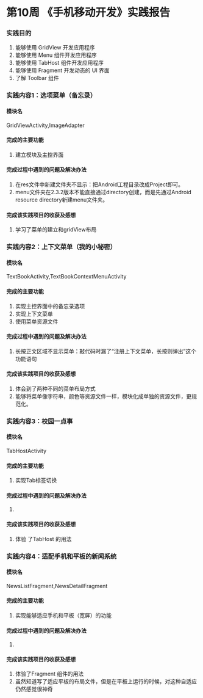 # 第10周 《手机移动开发》实践报告
### 实践目的
1. 能够使用 GridView 开发应用程序
1. 能够使用 Menu 组件开发应用程序
1. 能够使用 TabHost 组件开发应用程序
1. 能够使用 Fragment 开发动态的 UI 界面
1. 了解 Toolbar 组件
### 实践内容1：选项菜单（备忘录）
#### 模块名
GridViewActivity,ImageAdapter
#### 完成的主要功能
1. 建立模块及主控界面
#### 完成过程中遇到的问题及解决办法
1. 在res文件中新建文件夹不显示：把Android工程目录改成Project即可。
1. menu文件夹在2.3.2版本不能直接通过directory创建，而是先通过Android resource directory新建menu文件夹。
#### 完成该实践项目的收获及感想
1. 学习了菜单的建立和gridView布局
### 实践内容2：上下文菜单（我的小秘密）
#### 模块名
TextBookActivity,TextBookContextMenuActivity
#### 完成的主要功能
1. 实现主控界面中的备忘录选项
1. 实现上下文菜单
1. 使用菜单资源文件
#### 完成过程中遇到的问题及解决办法
1. 长按正文区域不显示菜单：敲代码时漏了“注册上下文菜单，长按则弹出”这个功能语句
#### 完成该实践项目的收获及感想
1. 体会到了两种不同的菜单布局方式
1. 能够将菜单像字符串，颜色等资源文件一样，模块化成单独的资源文件，更规范化。
### 实践内容3：校园一点事
#### 模块名
TabHostActivity
#### 完成的主要功能
1. 实现Tab标签切换
#### 完成过程中遇到的问题及解决办法
1. 
#### 完成该实践项目的收获及感想
1. 体验 了TabHost 的用法
### 实践内容4：适配手机和平板的新闻系统
#### 模块名
NewsListFragment,NewsDetailFragment
#### 完成的主要功能
1. 实现能够适应手机和平板（宽屏）的功能
#### 完成过程中遇到的问题及解决办法
1. 
#### 完成该实践项目的收获及感想
1. 体验了Fragment 组件的用法
1. 虽然知道写了适应平板的布局文件，但是在平板上运行的时候，对这种自适应仍然感觉很神奇